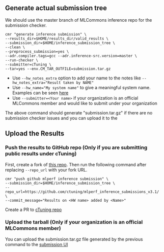 
## Generate actual submission tree

We should use the master branch of MLCommons inference repo for the submission checker. 
```
cmr "generate inference submission" \
--results_dir=$HOME/results_dir/valid_results \
--submission_dir=$HOME/inference_submission_tree \
--clean \
--preprocess_submission=yes \
--adr.compiler.tags=gcc --adr.inference-src.version=master \
--run-checker \
--submitter=cTuning \
--tar=yes --env.CM_TAR_OUTFILE=submission.tar.gz
```

* Use `--hw_notes_extra` option to add your name to the notes like `--hw_notes_extra="Result taken by NAME" `
* Use `--hw_name="My system name"` to give a meaningful system name. Examples can be seen [here](https://github.com/mlcommons/inference_results_v3.0/tree/main/open/cTuning/systems)
* Use `--submitter=<Your name>` if your organization is an official MLCommons member and would like to submit under your organization

The above command should generate "submission.tar.gz" if there are no submission checker issues and you can upload it to the 

## Upload the Results

### Push the results to GitHub repo (Only if you are submitting public results under cTuning)

First, create a fork of [this repo](https://github.com/ctuning/mlperf_inference_submissions_v3.1/). Then run the following command after replacing `--repo_url` with your fork URL.
```
cmr "push github mlperf inference submission" \
--submission_dir=$HOME/inference_submission_tree \
--repo_url=https://github.com/ctuning/mlperf_inference_submissions_v3.1/ \
--commit_message="Results on <HW name> added by <Name>"
```

Create a PR to [cTuning repo](https://github.com/ctuning/mlperf_inference_submissions_v3.1/)

### Upload the tarball (Only if your organization is an official MLCommons member)

You can upload the submission.tar.gz file generated by the previous command to the [submission UI](https://submissions-ui.mlcommons.org/index)
